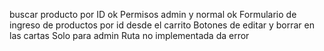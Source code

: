 buscar producto por ID ok
Permisos admin y normal ok 
Formulario de ingreso de productos por id desde el carrito
Botones de editar y borrar en las cartas Solo para admin
Ruta no implementada da error